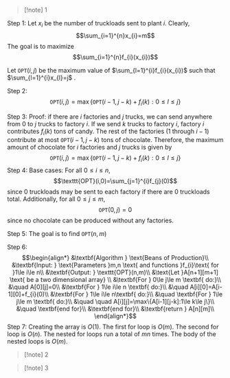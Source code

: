 >[!note] 1

Step 1: Let $x_{i}$ be the number of truckloads sent to plant $i$. Clearly, $$\sum_{i=1}^{n}x_{i}=m$$The goal is to maximize $$\sum_{i=1}^{n}f_{i}(x_{i})$$

Let $\texttt{OPT}(i,j)$ be the maximum value of $\sum_{l=1}^{i}f_{i}(x_{i})$ such that $\sum_{l=1}^{i}x_{l}=j$ . 

Step 2:$$\texttt{OPT}(i,j)=\max\{\texttt{OPT}(i-1,j-k)+f_{i}(k):0\le l\le j\}$$

Step 3: Proof: if there are $i$ factories and $j$ trucks, we can send anywhere from $0$ to $j$ trucks to factory $i$. If we send $k$ trucks to factory $i$, factory $i$ contributes $f_{i}(k)$ tons of candy. The rest of the factories (1 through $i-1$) contribute at most $\texttt{OPT}(i-1,j-k)$ tons of chocolate. Therefore, the maximum amount of chocolate for $i$ factories and $j$ trucks is given by $$\texttt{OPT}(i,j)=\max\{\texttt{OPT}(i-1,j-k)+f_{i}(k):0\le l\le j\}$$
Step 4: Base cases:
For all $0\le i\le n$, $$\texttt{OPT}(i,0)=\sum_{j=1}^{i}f_{j}(0)$$since 0 truckloads may be sent to each factory if there are 0 truckloads total. Additionally, for all $0\le j\le m$, $$\texttt{OPT}(0,j)=0$$since no chocolate can be produced without any factories. 

Step 5: The goal is to find $\texttt{OPT}(n,m)$

Step 6: $$\begin{align*}
&\textbf{Algorithm } \text{Beans of Production}\\
&\textbf{Input: } \text{Parameters }m,n \text{ and functions }f_{i}\text{ for }1\le i\le n\\
&\textbf{Output: } \texttt{OPT}(n,m)\\
&\text{Let }A[n+1][m+1] \text{ be a two dimensional array} \\
&\textbf{For } 0\le j\le m \textbf{ do:}\\
&\quad A[0][j]=0\\
&\textbf{For } 1\le i\le n \textbf{ do:}\\
&\quad A[i][0]=A[i-1][0]+f_{i}(0)\\
&\textbf{For } 1\le i\le n\textbf{ do:}\\
&\quad \textbf{For } 1\le j\le m \textbf{ do:}\\
&\quad \quad A[i][j]=\max\{A[i-1][j-k]:1\le k\le j\}\\
&\quad \textbf{end for}\\
&\textbf{end for}\\
&\textbf{return } A[n][m]\\
\end{align*}$$
Step 7: 
Creating the array is $O(1)$. The first for loop is $O(m)$. The second for loop is $O(n)$. The nested for loops run a total of $mn$ times. The body of the nested loops is $O(m)$. 


>[!note] 2



>[!note] 3